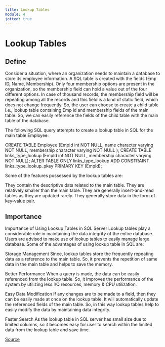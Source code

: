 ```yaml
---
title: Lookup Tables
module: 4
jotted: true
---
```


# Lookup Tables

## Define

Consider a situation, where an organization needs to maintain a database to store its employee information. A SQL table is created with the fields (Emp ID, Name, Membership). Only four membership options are present in the organization, so the membership field can hold a value out of the four different options. In case of thousand records, the membership field will be repeating among all the records and this field is a kind of static field, which does not change frequently. So, the user can choose to create a child table i.e., lookup table containing Emp id and membership fields of the main table. So, we can easily reference the fields of the child table with the main table of the database.

The following SQL query attempts to create a lookup table in SQL for the main table Employee:

CREATE TABLE Employee (EmpId int NOT NULL, name character varying NOT NULL, membership character varying NOT NULL );
CREATE TABLE links_type_lookup (EmpId int NOT NULL, membership character varying NOT NULL);
ALTER TABLE ONLY links_type_lookup ADD CONSTRAINT links_type_lookup_pkey PRIMARY KEY (EmpId);

Some of the features possessed by the lookup tables are:

They contain the descriptive data related to the main table.
They are relatively smaller than the main table.
They are generally insert-and-read tables as they are updated rarely.
They generally store data in the form of key-value pair.

## Importance

Importance of Using Lookup Tables in SQL Server
Lookup tables play a considerable role in maintaining the data integrity of the entire database. Users are advised to make use of lookup tables to easily manage large database. Some of the advantages of using lookup table in SQL are:

Storage Management
Since, lookup tables store the frequently repeating data as a reference to the main table. So, it prevents the repetition of same data in the main table and helps to save the memory.

Better Performance
When a query is made, the data can be easily referenced from the lookup table. So, it improves the performance of the system by utilizing less I/O resources, memory & CPU utilization.

Easy Data Modification
If any changes are to be made to a field, then they can be easily made at once on the lookup table. It will automatically update the referenced fields of the main table. So, in this way lookup tables help to easily modify the data by maintaining data integrity.

Faster Search
As the lookup table in SQL server has small size due to limited columns, so it becomes easy for user to search within the limited data from the lookup table and save time.

<a href="https://www.sqlmvp.org/lookup-table-in-sql-server/" target="_new">Source</a>